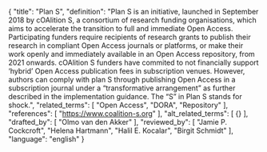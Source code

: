 {
  "title": "Plan S",
  "definition": "Plan S is an initiative, launched in September 2018 by cOAlition S, a consortium of research funding organisations, which aims to accelerate the transition to full and immediate Open Access. Participating funders require recipients of research grants to publish their research in compliant Open Access journals or platforms, or make their work openly and immediately available in an Open Access repository, from 2021 onwards. cOAlition S funders have commited to not financially support ‘hybrid’ Open Access publication fees in subscription venues. However, authors can comply with plan S through publishing Open Access in a subscription journal under a “transformative arrangement” as further described in the implementation guidance. The “S” in Plan S stands for shock.",
  "related_terms": [
    "Open Access",
    "DORA",
    "Repository"
  ],
  "references": [
    "https://www.coalition-s.org"
  ],
  "alt_related_terms": [
    {}
  ],
  "drafted_by": [
    "Olmo van den Akker"
  ],
  "reviewed_by": [
    "Jamie P. Cockcroft",
    "Helena Hartmann",
    "Halil E. Kocalar",
    "Birgit Schmidt"
  ],
  "language": "english"
}
